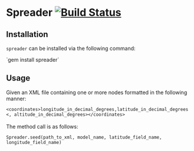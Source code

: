 # Spreader [![Build Status](https://secure.travis-ci.org/ahcarpenter/spreader.png?branch=master)][travis]

[travis]: http://travis-ci.org/ahcarpenter/spreader

## Installation
`spreader` can be installed via the following command:
<p>`gem install spreader`

## Usage
Given an XML file containing one or more nodes formatted in the following manner:
    <p>`<coordinates>longitude_in_decimal_degrees,latitude_in_decimal_degrees <, altitude_in_decimal_degrees></coordinates>`
<br><br>The method call is as follows:
    <p>`Spreader.seed(path_to_xml, model_name, latitude_field_name, longitude_field_name)`
